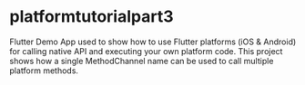 # platformtutorialpart3
Flutter Demo App used to show how to use Flutter platforms (iOS &amp; Android) for calling native API and executing your own platform code. This project shows how a single MethodChannel name can be used to call multiple platform methods.
